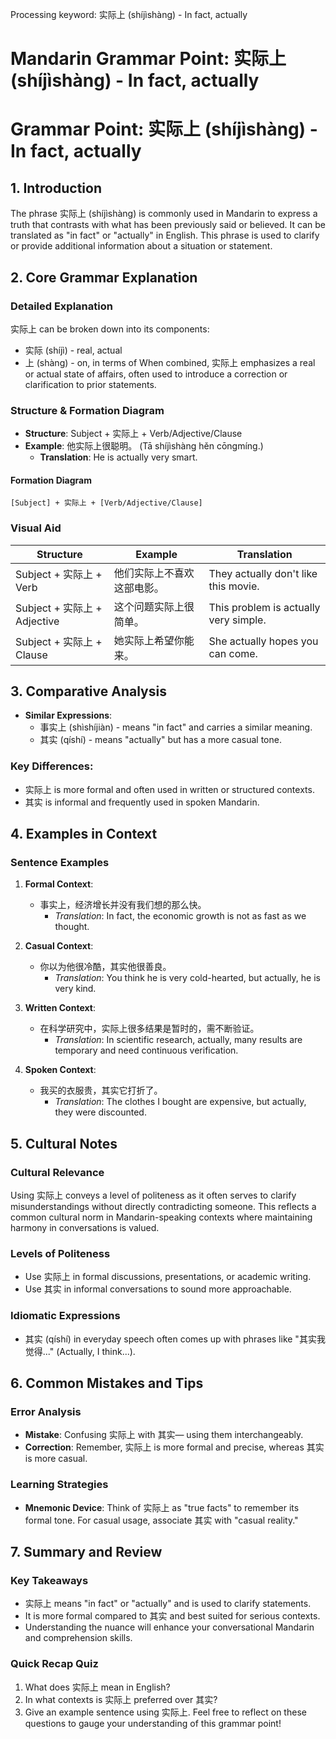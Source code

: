 Processing keyword: 实际上 (shíjìshàng) - In fact, actually
# Mandarin Grammar Point: 实际上 (shíjìshàng) - In fact, actually
# Grammar Point: 实际上 (shíjìshàng) - In fact, actually
## 1. Introduction
The phrase 实际上 (shíjìshàng) is commonly used in Mandarin to express a truth that contrasts with what has been previously said or believed. It can be translated as "in fact" or "actually" in English. This phrase is used to clarify or provide additional information about a situation or statement.
## 2. Core Grammar Explanation
### Detailed Explanation
实际上 can be broken down into its components:
- 实际 (shíjì) - real, actual
- 上 (shàng) - on, in terms of
When combined, 实际上 emphasizes a real or actual state of affairs, often used to introduce a correction or clarification to prior statements.
### Structure & Formation Diagram
- **Structure**: Subject + 实际上 + Verb/Adjective/Clause
- **Example**: 他实际上很聪明。 (Tā shíjìshàng hěn cōngmíng.)
  - **Translation**: He is actually very smart.
#### Formation Diagram
```
[Subject] + 实际上 + [Verb/Adjective/Clause]
```
### Visual Aid
| **Structure**        | **Example**                       | **Translation**                       |
|----------------------|----------------------------------|--------------------------------------|
| Subject + 实际上 + Verb | 他们实际上不喜欢这部电影。    | They actually don't like this movie. |
| Subject + 实际上 + Adjective | 这个问题实际上很简单。     | This problem is actually very simple. |
| Subject + 实际上 + Clause | 她实际上希望你能来。          | She actually hopes you can come.    |
## 3. Comparative Analysis
- **Similar Expressions**: 
  - 事实上 (shìshíjiàn) - means "in fact" and carries a similar meaning.
  - 其实 (qíshí) - means "actually" but has a more casual tone.
  
### Key Differences:
- 实际上 is more formal and often used in written or structured contexts.
- 其实 is informal and frequently used in spoken Mandarin.
## 4. Examples in Context
### Sentence Examples
1. **Formal Context**: 
   - 事实上，经济增长并没有我们想的那么快。
     - *Translation*: In fact, the economic growth is not as fast as we thought.
     
2. **Casual Context**: 
   - 你以为他很冷酷，其实他很善良。
     - *Translation*: You think he is very cold-hearted, but actually, he is very kind.
     
3. **Written Context**: 
   - 在科学研究中，实际上很多结果是暂时的，需不断验证。
     - *Translation*: In scientific research, actually, many results are temporary and need continuous verification.
4. **Spoken Context**: 
   - 我买的衣服贵，其实它打折了。
     - *Translation*: The clothes I bought are expensive, but actually, they were discounted.
## 5. Cultural Notes
### Cultural Relevance
Using 实际上 conveys a level of politeness as it often serves to clarify misunderstandings without directly contradicting someone. This reflects a common cultural norm in Mandarin-speaking contexts where maintaining harmony in conversations is valued.
### Levels of Politeness
- Use 实际上 in formal discussions, presentations, or academic writing.
- Use 其实 in informal conversations to sound more approachable.
### Idiomatic Expressions
- 其实 (qíshí) in everyday speech often comes up with phrases like "其实我觉得..." (Actually, I think...).
## 6. Common Mistakes and Tips
### Error Analysis
- **Mistake**: Confusing 实际上 with 其实— using them interchangeably.
- **Correction**: Remember, 实际上 is more formal and precise, whereas 其实 is more casual.
### Learning Strategies
- **Mnemonic Device**: Think of 实际上 as "true facts" to remember its formal tone. For casual usage, associate 其实 with "casual reality."
## 7. Summary and Review
### Key Takeaways
- 实际上 means "in fact" or "actually" and is used to clarify statements.
- It is more formal compared to 其实 and best suited for serious contexts.
- Understanding the nuance will enhance your conversational Mandarin and comprehension skills.
### Quick Recap Quiz
1. What does 实际上 mean in English?
2. In what contexts is 实际上 preferred over 其实?
3. Give an example sentence using 实际上. 
Feel free to reflect on these questions to gauge your understanding of this grammar point!
